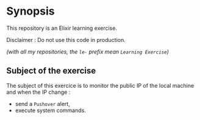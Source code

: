 # Synopsis

This repository is an Elixir learning exercise.

Disclaimer : Do not use this code in production.

_(with all my repositories, the `le-` prefix mean `Learning Exercise`)_

## Subject of the exercise

The subject of this exercice is to monitor the public IP of the local machine and when the IP change :

- send a `Pushover` alert,
- execute system commands.
